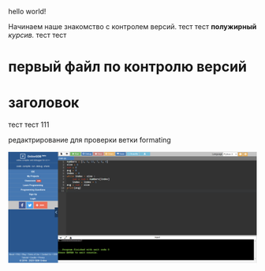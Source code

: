 hello world!

Начинаем наше знакомство с контролем версий. тест
тест
**полужирный**
*курсив.*
тест
тест
# первый файл по контролю версий
# заголовок
тест
тест 111

редактрирование для проверки ветки formating

![картинка задачи](Тест.png)




